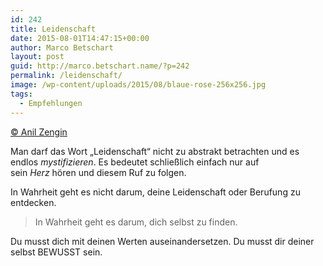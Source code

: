 ```yaml
---
id: 242
title: Leidenschaft
date: 2015-08-01T14:47:15+00:00
author: Marco Betschart
layout: post
guid: http://marco.betschart.name/?p=242
permalink: /leidenschaft/
image: /wp-content/uploads/2015/08/blaue-rose-256x256.jpg
tags:
  - Empfehlungen
---
```

[© Anil Zengin](http://www.gedankenpower.com/wie-finde-ich-heraus-was-ich-wirklich-will/)

Man darf das Wort „Leidenschaft“ nicht zu abstrakt betrachten und es endlos _mystifizieren_. Es bedeutet schließlich einfach nur auf sein _Herz_ hören und diesem Ruf zu folgen.

In Wahrheit geht es nicht darum, deine Leidenschaft oder Berufung zu entdecken.

> In Wahrheit geht es darum, dich selbst zu finden.

Du musst dich mit deinen Werten auseinandersetzen. Du musst dir deiner selbst BEWUSST sein.

## 

&nbsp;